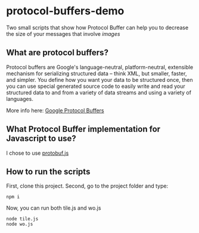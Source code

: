 # protocol-buffers-demo

Two small scripts that show how Protocol Buffer can help you to decrease the size of your messages that involve *images*

## What are protocol buffers?

Protocol buffers are Google's language-neutral, platform-neutral, extensible mechanism for serializing structured data – think XML, but smaller, faster, and simpler. You define how you want your data to be structured once, then you can use special generated source code to easily write and read your structured data to and from a variety of data streams and using a variety of languages.

More info here: [Google Protocol Buffers](https://developers.google.com/protocol-buffers/)

## What Protocol Buffer implementation for Javascript to use?

I chose to use [protobuf.js](https://github.com/dcodeIO/protobuf.js)

## How to run the scripts

First, clone this project. Second, go to the project folder and type:

```
npm i
```

Now, you can run both tile.js and wo.js

```
node tile.js
node wo.js
```
